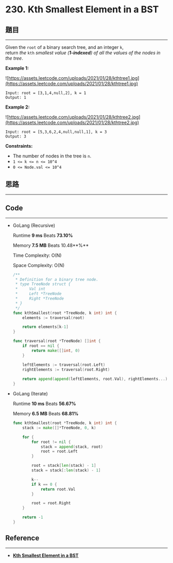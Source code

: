 # 230. Kth Smallest Element in a BST

## 題目

---

Given the `root` of a binary search tree, and an integer `k`, return *the* `kth` *smallest value (**1-indexed**) of all the values of the nodes in the tree*.

**Example 1:**

![https://assets.leetcode.com/uploads/2021/01/28/kthtree1.jpg](https://assets.leetcode.com/uploads/2021/01/28/kthtree1.jpg)

```
Input: root = [3,1,4,null,2], k = 1
Output: 1

```

**Example 2:**

![https://assets.leetcode.com/uploads/2021/01/28/kthtree2.jpg](https://assets.leetcode.com/uploads/2021/01/28/kthtree2.jpg)

```
Input: root = [5,3,6,2,4,null,null,1], k = 3
Output: 3

```

**Constraints:**

- The number of nodes in the tree is `n`.
- `1 <= k <= n <= 10^4`
- `0 <= Node.val <= 10^4`

## 思路

---

## Code

---

- GoLang (Recursive)
    
    Runtime **9 ms** Beats **73.10%**
    
    Memory **7.5 MB** Beats 10.48**%**
    
    Time Complexity: O(N)
    
    Space Complexity: O(N)
    
    ```go
    /**
     * Definition for a binary tree node.
     * type TreeNode struct {
     *     Val int
     *     Left *TreeNode
     *     Right *TreeNode
     * }
     */
    func kthSmallest(root *TreeNode, k int) int {
        elements := traversal(root)
    
        return elements[k-1]
    }
    
    func traversal(root *TreeNode) []int {
        if root == nil {
            return make([]int, 0)
        }
    
        leftElements := traversal(root.Left)
        rightElements := traversal(root.Right)
        
        return append(append(leftElements, root.Val), rightElements...)
    }
    ```
    
- GoLang (Iterate)
    
    Runtime **10 ms** Beats **56.67%**
    
    Memory **6.5 MB** Beats **68.81%**
    
    ```go
    func kthSmallest(root *TreeNode, k int) int {
    	stack := make([]*TreeNode, 0, k)
    
    	for {
    		for root != nil {
    			stack = append(stack, root)
    			root = root.Left
    		}
    
    		root = stack[len(stack) - 1]
    		stack = stack[:len(stack) - 1]
    
    		k--
    		if k == 0 {
    			return root.Val
    		}
    
    		root = root.Right
    	}
    
    	return -1
    }
    ```
    

## Reference

---

- ****[Kth Smallest Element in a BST](https://www.youtube.com/watch?v=5LUXSvjmGCw&ab_channel=NeetCode)****
